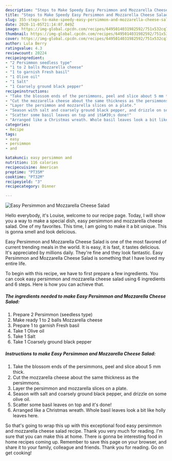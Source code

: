 ```yaml
---
description: "Steps to Make Speedy Easy Persimmon and Mozzarella Cheese Salad"
title: "Steps to Make Speedy Easy Persimmon and Mozzarella Cheese Salad"
slug: 355-steps-to-make-speedy-easy-persimmon-and-mozzarella-cheese-salad
date: 2020-11-05T21:14:07.049Z
image: https://img-global.cpcdn.com/recipes/6495014031982592/751x532cq70/easy-persimmon-and-mozzarella-cheese-salad-recipe-main-photo.jpg
thumbnail: https://img-global.cpcdn.com/recipes/6495014031982592/751x532cq70/easy-persimmon-and-mozzarella-cheese-salad-recipe-main-photo.jpg
cover: https://img-global.cpcdn.com/recipes/6495014031982592/751x532cq70/easy-persimmon-and-mozzarella-cheese-salad-recipe-main-photo.jpg
author: Lula Berry
ratingvalue: 4.3
reviewcount: 20224
recipeingredient:
- "2 Persimmon seedless type"
- "1 to 2 balls Mozzarella cheese"
- "1 to garnish Fresh basil"
- "1 Olive oil"
- "1 Salt"
- "1 Coarsely ground black pepper"
recipeinstructions:
- "Take the blossom ends of the persimmons, peel and slice about 5 mm thick."
- "Cut the mozzarella cheese about the same thickness as the persimmons."
- "Layer the persimmon and mozzarella slices on a plate."
- "Season with salt and coarsely ground black pepper, and drizzle on some olive oil."
- "Scatter some basil leaves on top and it&#39;s done!"
- "Arranged like a Christmas wreath. Whole basil leaves look a bit like holly leaves here."
categories:
- Recipe
tags:
- easy
- persimmon
- and

katakunci: easy persimmon and 
nutrition: 116 calories
recipecuisine: American
preptime: "PT35M"
cooktime: "PT32M"
recipeyield: "3"
recipecategory: Dinner

---
```



![Easy Persimmon and Mozzarella Cheese Salad](https://img-global.cpcdn.com/recipes/6495014031982592/751x532cq70/easy-persimmon-and-mozzarella-cheese-salad-recipe-main-photo.jpg)

Hello everybody, it's Louise, welcome to our recipe page. Today, I will show you a way to make a special dish, easy persimmon and mozzarella cheese salad. One of my favorites. This time, I am going to make it a bit unique. This is gonna smell and look delicious.

Easy Persimmon and Mozzarella Cheese Salad is one of the most favored of current trending meals in the world. It is easy, it is fast, it tastes delicious. It's appreciated by millions daily. They're fine and they look fantastic. Easy Persimmon and Mozzarella Cheese Salad is something that I have loved my entire life.




To begin with this recipe, we have to first prepare a few ingredients. You can cook easy persimmon and mozzarella cheese salad using 6 ingredients and 6 steps. Here is how you can achieve that.

<!--inarticleads1-->

##### The ingredients needed to make Easy Persimmon and Mozzarella Cheese Salad:

1. Prepare 2 Persimmon (seedless type)
1. Make ready 1 to 2 balls Mozzarella cheese
1. Prepare 1 to garnish Fresh basil
1. Take 1 Olive oil
1. Take 1 Salt
1. Take 1 Coarsely ground black pepper




<!--inarticleads2-->

##### Instructions to make Easy Persimmon and Mozzarella Cheese Salad:

1. Take the blossom ends of the persimmons, peel and slice about 5 mm thick.
1. Cut the mozzarella cheese about the same thickness as the persimmons.
1. Layer the persimmon and mozzarella slices on a plate.
1. Season with salt and coarsely ground black pepper, and drizzle on some olive oil.
1. Scatter some basil leaves on top and it&#39;s done!
1. Arranged like a Christmas wreath. Whole basil leaves look a bit like holly leaves here.




So that's going to wrap this up with this exceptional food easy persimmon and mozzarella cheese salad recipe. Thank you very much for reading. I'm sure that you can make this at home. There is gonna be interesting food in home recipes coming up. Remember to save this page on your browser, and share it to your family, colleague and friends. Thank you for reading. Go on get cooking!
